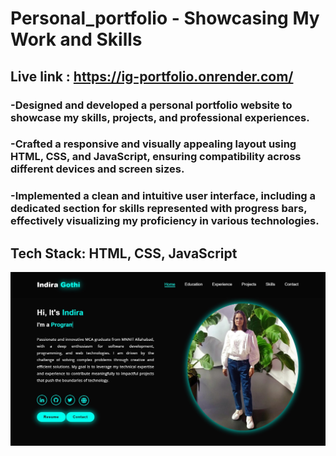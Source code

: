 # Personal_portfolio - Showcasing My Work and Skills

## Live link :  https://ig-portfolio.onrender.com/

### -Designed and developed a personal portfolio website to showcase my skills, projects, and professional experiences.

### -Crafted a responsive and visually appealing layout using HTML, CSS, and JavaScript, ensuring compatibility across different devices and screen sizes.

### -Implemented a clean and intuitive user interface, including a dedicated section for skills represented with progress bars, effectively visualizing my proficiency in various technologies.

##  Tech Stack: HTML, CSS, JavaScript


![Screenshot (2)](images/ig-portfolio.jpg)
